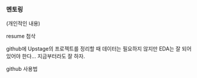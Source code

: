 ### 멘토링
(개인적인 내용)

resume 첨삭

github에 Upstage의 프로젝트를 정리할 때 데이터는 필요하지 않지만 EDA는 잘 되어 있어야 한다... 지금부터라도 잘 하자.

github 사용법
